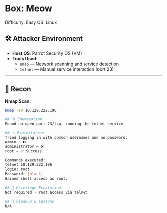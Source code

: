 # Box: Meow
Difficulty: Easy
OS: Linux

## 🛠️ Attacker Environment
- **Host OS**: Parrot Security OS (VM)
- **Tools Used**:
  - `nmap` — Network scanning and service detection
  - `telnet` — Manual service interaction (port 23)

---

## 🧠 Recon
**Nmap Scan:**
```bash
nmap -sV 10.129.222.196

## 🔍 Enumeration
Found an open port 23/tcp, running the telnet service

## 💥 Exploitation
Tried logging in with common usernames and no password:
admin — ❌
administrator — ❌
root — ✅ Success

Commands executed:
telnet 10.129.222.196
login: root
Password: [blank]
Gained shell access as root.

## 🔐 Privilege Escalation
Not required - root access via telnet

## 🧼 Cleanup & Lessons
N/A

